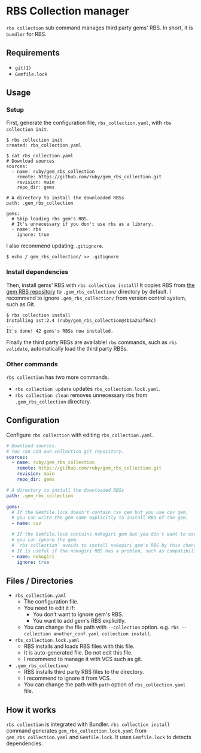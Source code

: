 # RBS Collection manager

`rbs collection` sub command manages third party gems' RBS. In short, it is `bundler` for RBS.

## Requirements

* `git(1)`
* `Gemfile.lock`


## Usage

### Setup

First, generate the configuration file, `rbs_collection.yaml`, with `rbs collection init`.

```console
$ rbs collection init
created: rbs_collection.yaml

$ cat rbs_collection.yaml
# Download sources
sources:
  - name: ruby/gem_rbs_collection
    remote: https://github.com/ruby/gem_rbs_collection.git
    revision: main
    repo_dir: gems

# A directory to install the downloaded RBSs
path: .gem_rbs_collection

gems:
  # Skip loading rbs gem's RBS.
  # It's unnecessary if you don't use rbs as a library.
  - name: rbs
    ignore: true
```

I also recommend updating `.gitignore`.

```console
$ echo /.gem_rbs_collection/ >> .gitignore
```

### Install dependencies

Then, install gems' RBS with `rbs collection install`! It copies RBS from [the gem RBS repository](https://github.com/ruby/gem_rbs_collection) to `.gem_rbs_collection/` directory by default.
I recommend to ignore `.gem_rbs_collection/` from version control system, such as Git.

```console
$ rbs collection install
Installing ast:2.4 (ruby/gem_rbs_collection@4b1a2a2f64c)
...
It's done! 42 gems's RBSs now installed.
```

Finally the third party RBSs are available! `rbs` commands, such as `rbs validate`, automatically load the third party RBSs.

### Other commands

`rbs collection` has two more commands.

* `rbs collection update` updates `rbs_collection.lock.yaml`.
* `rbs collection clean` removes unnecessary rbs from `.gem_rbs_collection` directory.

## Configuration

Configure `rbs collection` with editing `rbs_collection.yaml`.

```yaml
# Download sources.
# You can add own collection git repository.
sources:
  - name: ruby/gem_rbs_collection
    remote: https://github.com/ruby/gem_rbs_collection.git
    revision: main
    repo_dir: gems

# A directory to install the downloaded RBSs
path: .gem_rbs_collection

gems:
  # If the Gemfile.lock doesn't contain csv gem but you use csv gem,
  # you can write the gem name explicitly to install RBS of the gem.
  - name: csv

  # If the Gemfile.lock contains nokogiri gem but you don't want to use the RBS,
  # you can ignore the gem.
  # `rbs collection` avoids to install nokogiri gem's RBS by this change.
  # It is useful if the nokogiri RBS has a problem, such as compatibility issue with other RBS.
  - name: nokogiri
    ignore: true
```

## Files / Directories

* `rbs_collection.yaml`
  * The configuration file.
  * You need to edit it if:
    * You don't want to ignore gem's RBS.
    * You want to add gem's RBS explicitly.
  * You can change the file path with `--collection` option. e.g. `rbs --collection another_conf.yaml collection install`.
* `rbs_collection.lock.yaml`
  * RBS installs and loads RBS files with this file.
  * It is auto-generated file. Do not edit this file.
  * I recommend to manage it with VCS such as git.
* `.gem_rbs_collection/`
  * RBS installs third party RBS files to the directory.
  * I recommend to ignore it from VCS.
  * You can change the path with `path` option of `rbs_collection.yaml` file.


## How it works

`rbs collection` is integrated with Bundler.
`rbs collection install` command generates `gem_rbs_collection.lock.yaml` from `gem_rbs_collection.yaml` and `Gemfile.lock`. It uses `Gemfile.lock` to detects dependencies.
